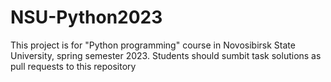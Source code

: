 # NSU-Python2023

This project is for "Python programming" course in Novosibirsk State University, spring semester 2023. Students should sumbit task solutions as pull requests to this repository
